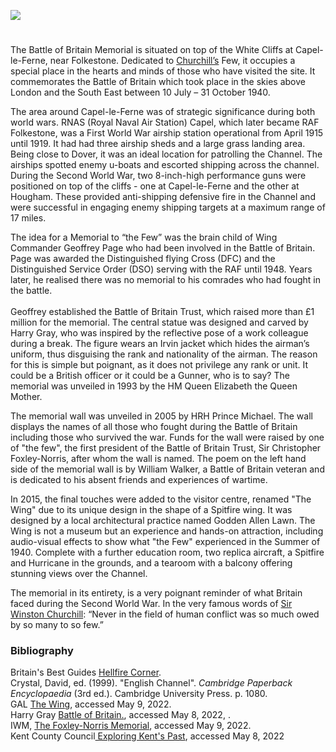 <a href="https://juncture-digital.org"><img src="https://juncture-digital.org/images/ve-button.png"></a>

<param ve-config title="Battle of Britain Memorial" author="Amy Green" layout="vtl" banner="https://upload.wikimedia.org/wikipedia/commons/2/22/BBMF_spits_and_hurricane.JPG">

<param ve-entity eid="Q1006783" aliases="Capel-le-Ferne">
<param ve-entity eid="Q179224" aliases="Dover">
<param ve-entity eid="Q375314" aliases="Folkestone">
<param ve-entity eid="Q4690189" aliases="Hougham">

#

The Battle of Britain Memorial is situated on top of the White Cliffs at Capel-le-Ferne, near Folkestone. Dedicated to [Churchill’s](/20c/20c-churchill-chartwell) Few, it occupies a special place in the hearts and minds of those who have visited the site. It commemorates the Battle of Britain which took place in the skies above London and the South East between 10 July – 31 October 1940.
<param ve-image url="https://upload.wikimedia.org/wikipedia/commons/f/f2/The_Battle_of_Britain_Memorial.jpg" label="The Battle of Britain Memorial" attribution="User: (WT-shared) Travelmech at  wts wikivoyage, Public domain, via Wikimedia Commons">

The area around Capel-le-Ferne was of strategic significance during both world wars. RNAS (Royal Naval Air Station) Capel, which later became RAF Folkestone, was a First World War airship station operational from April 1915 until 1919. It had had three airship sheds and a large grass landing area.  Being close to Dover, it was an ideal location for patrolling the Channel. The airships spotted enemy u-boats and escorted shipping across the channel. During the Second World War, two 8-inch-high performance guns were positioned on top of the cliffs - one at Capel-le-Ferne and the other at Hougham. These provided anti-shipping defensive fire in the Channel and were successful in engaging enemy shipping targets at a maximum range of 17 miles.
<param ve-image url="https://upload.wikimedia.org/wikipedia/commons/7/76/Observation_post.jpg" label="Observation Post, Hougham Battery" attribution="David Anstiss, via Wikimedia Commons" license="CC BY-SA 3.0">

The idea for a Memorial to “the Few” was the brain child of Wing Commander Geoffrey Page who had been involved in the Battle of Britain. Page was awarded the Distinguished flying Cross (DFC) and the Distinguished Service Order (DSO) serving with the RAF until 1948. Years later, he realised there was no memorial to his comrades who had fought in the battle.
<br><br>
Geoffrey established the Battle of Britain Trust, which raised more than £1 million for the memorial. The central statue was designed and carved by Harry Gray, who was inspired by the reflective pose of a work colleague during a break. The figure wears an Irvin jacket which hides the airman’s uniform, thus disguising the rank and nationality of the airman. The reason for this is simple but poignant, as it does not privilege any rank or unit. It could be a British officer or it could be a Gunner, who is to say? The memorial was unveiled in 1993 by the HM Queen Elizabeth the Queen Mother.  
<param ve-image url="https://upload.wikimedia.org/wikipedia/commons/2/28/National_Battle_of_Britain_Memorial%2C_Capel-le-Ferne._29-7-2021_%2851638960891%29.jpg" label="National Battle of Britain Monument" attribution="Alan Wilson from Peterborough, Cambs, UK" license="CC BY-SA 2.0">

The memorial wall was unveiled in 2005 by HRH Prince Michael. The wall displays the names of all those who fought during the Battle of Britain including those who survived the war.  Funds for the wall were raised by one of "the few", the first president of the Battle of Britain Trust, Sir Christopher Foxley-Norris, after whom the wall is named.  The poem on the left hand side of the memorial wall is by William Walker, a Battle of Britain veteran and is dedicated to his absent friends and experiences of wartime. 
<param ve-image url="https://upload.wikimedia.org/wikipedia/commons/2/2d/Christopher_Foxley-Noris_Memorial_Wall_%E2%80%93_National_Battle_of_Britain_Memorial%2C_Capel-le-Ferne._29-7-2021_%2851639080441%29.jpg" label="Christopher Foxley-Noris Memorial Wall National Battle of Britain Memorial, Capel-le-Ferne. July 2021" attribution="Alan Wilson from Peterborough, Cambs, UK, via Wikimedia Commons" license="CC BY-SA 2.0">

In 2015, the final touches were added to the visitor centre, renamed "The Wing" due to its unique design in the shape of a Spitfire wing. It was designed by a local architectural practice named Godden Allen Lawn.  The Wing is not a museum but an experience and hands-on attraction, including audio-visual effects to show what "the Few" experienced in the Summer of 1940. Complete with a further education room, two replica aircraft, a Spitfire and Hurricane in the grounds, and a tearoom with a balcony offering stunning views over the Channel. 
<param ve-image url="https://upload.wikimedia.org/wikipedia/commons/0/0b/Capel-le-Ferne%2C_Battle_of_Britain_Memorial_-_geograph.org.uk_-_2207729.jpg" label="Capel-le-Ferne, Battle of Britain Memorial" attribution="Helmut Zozmann" license="CC BY-SA 2.0">

The memorial in its entirety, is a very poignant reminder of what Britain faced during the Second World War. 
In the very famous words of [Sir Winston Churchill](/20c/20c-churchill-chartwell): “Never in the field of human conflict was so much owed by so many to so few.”
<param ve-image url="https://upload.wikimedia.org/wikipedia/commons/d/d9/Winston_Churchill_studies_after_action_reports_with_Vice_Admiral_Sir_Bertram_Ramsay%2C_Flag_Officer_Comanding_Dover%2C_28_August_1940._H3508.jpg" label="Winston Churchill studies after action reports with Vice Admiral Sir Bertram Ramsay, Flag Officer Comanding Dover, 28 August 1940" attribution="War Office official photographer, Horton (Capt), Public domain, via Wikimedia Commons, This is photograph H 3508 from the collections of the Imperial War Museums">

### Bibliography

Britain's Best Guides [Hellfire Corner](https://britainsbestguides.org/blogs/hellfire-corner/).   
Crystal, David, ed. (1999). "English Channel". _Cambridge Paperback Encyclopaedia_ (3rd ed.). Cambridge University Press. p. 1080.   
GAL [The Wing](http://gal-ltd.co.uk/case-studies/capel-le-ferne), accessed May 9, 2022.   
Harry Gray [Battle of Britain.](https://www.harrygray.co.uk/battle-of-britain), accessed May 8, 2022, .   
IWM, [The Foxley-Norris Memorial](https://www.iwm.org.uk/memorials/item/memorial/73109), accessed May 9, 2022.   
Kent County Council[ Exploring Kent's Past](https://webapps.kent.gov.uk/KCC.ExploringKentsPast.Web.Sites.Public/SingleResult.aspx?uid=%27mke16509%27), accessed May 8, 2022 
